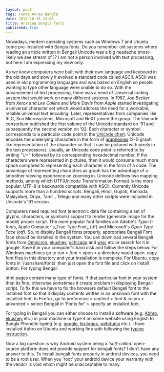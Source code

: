 ```yaml
---
layout: post
tags: Fonta Avrao Bangla
date: 2012-10-15 13:08
title: Writing Bangla fonts
published: true
---
```


Nowadays, modern operating systems such as Windows 7 and Ubuntu  come pre-installed with Bangla fonts. Do you remember old systems where reading an article written in Bengali Unicode was a big headache (most-likely we see stream of  )? I am not a person involved with text processing, but here I am expressing my view only.  

As we know computers were built with their own language and keyboard in the old days and slowly it evolved a standard code called ASCII. ASCII was used in old programming languages and was based on English so people wanting to type other language were unable to do so. With the advancement of text processing, there was a need of Universal coding system that would work on many different systems. In 1987, _Joe Becker_ from _Xerox_ and _Lee Collins_ and _Mark Davis_ from _Apple_ started investigating a universal character set which would address the need for a workable, reliable universal text encoding. Later, representatives from companies like RLG, Sun Microsystems, Microsoft and NeXT joined the group. The Unicode consortium published the first volume of the Unicode standard on '91 and subsequently the second version on '92\. Each character or symbol corresponds to a particular code point in the [Unicode chart](http://www.unicode.org/charts/). Unicode encodes the underlying characters in the form of [graphemes](http://en.wikipedia.org/wiki/Grapheme "Grapheme") (2-D graph like representation of the character so that it can be pictured with pixels in the text processors). Usually, an Unicode code point is referred to by writing "U+" followed by its corresponding hexadecimal number. If the characters were represented in pictures, then it would consume much more space compared to representing each character in the form of a code. The advantage of representing characters as graph has the advantage of a smoother viewing experience on zooming in. Unicode defines two mapping methods, among which UTF(Unicode Transformation Format) is the more popular. UTF-8 is backwards compatible with ASCII. Currently Unicode supports more than a hundred scripts. Bengali, Hindi, Gujrati, Kannada, Malayalam, Oriya, Tamil , Telegu and many other  scripts were included in Unicode's '91 version.  

Computers need required font (electronic data file containing a set of glyphs, characters, or symbols) support to render (generate image for the model) proper script. The more popular font families are Adobe's _Type-1-fonts_,   Apple Computer's_True Type Font_ (ttf) and Microsoft's _Open Type Face (otf)_. So, to display Bengali fonts properly, appropriate Bengali Font face should be installed in the system. You can download several Bengali fonts from [Omnicron](http://www.omicronlab.com/bangla-fonts.html), [ekushey](http://ekushey.org/?page/otf-bangla-fonts), [uchicago](http://salrc.uchicago.edu/resources/fonts/available/bengali/) and [wisc](http://www.stat.wisc.edu/~deepayan/Bengali/WebPage/Font/fonts.html) etc or search for it in google. Save it in your computer's hard disk and follow the steps below. For Windows machines go to run > _font_ > open > a directory would open. copy font files in this directory and your installation is complete. For Ubuntu, copy fonts in '/usr/share/fonts' then just open the font file and click on install button. For typing Bengali

html pages contain many type of fonts. If that particular font in your system then its fine, otherwise sometimes it create problem in displaying Bengali script. To fix this we have to fix the browsers default Bengali font to the installed font so that it display contents written in an unknown font with the installed font. In Firefox, go to preference > content > font & colors > advanced > select Bengali in 'Fonts for' > specify an installed font.  

For typing in Bengali you can either choose to install a software (e.g. [Abhro](http://www.omicronlab.com/avro-keyboard.html), [ekushey](http://ekushey.org/) etc.) in your machine or type it on some website using English to Bangla Phonetic typing (e.g. [google](http://www.google.com/transliterate/bengali), [lexilogos](http://www.lexilogos.com/keyboard/bengali.htm), [webdunia](http://utilities.webdunia.com/bengali/onlinetypingtools.html) etc.). I have installed Abhro on Ubuntu and working fine with following the [typing instruction](http://www.omicronlab.com/download/pdf/Bangla%20Typing%20with%20Avro%20Phonetic.pdf).  

Now a big question is why  Android system being a _'self-called'_ open-source platform does not provide support for bengali fonts? I don't have any answer to this. To Install bengali fonts properly in android devices, you need to be a root user. When you 'root' your android device your warranty with the vendor is void which might be unacceptable to many.
